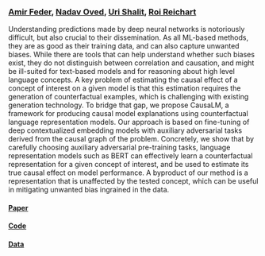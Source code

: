 ### [Amir Feder](https://scholar.google.com/citations?user=ERwoPLIAAAAJ&hl=en&oi=ao), [Nadav Oved](https://github.com/nadavo), [Uri Shalit](https://shalit.net.technion.ac.il/people/), [Roi Reichart](https://ie.technion.ac.il/~roiri/)

Understanding predictions made by deep neural networks is notoriously difficult, but also crucial to their dissemination. As all ML-based methods, they are as good as their training data, and can also capture unwanted biases. While there are tools that can help understand whether such biases exist, they do not distinguish between correlation and causation, and might be ill-suited for text-based models and for reasoning about high level language concepts. A key problem of estimating the causal effect of a concept of interest on a given model is that this estimation requires the generation of counterfactual examples, which is challenging with existing generation technology. To bridge that gap, we propose CausaLM, a framework for producing causal model explanations using counterfactual language representation models. Our approach is based on fine-tuning of deep contextualized embedding models with auxiliary adversarial tasks derived from the causal graph of the problem. Concretely, we show that by carefully choosing auxiliary adversarial pre-training tasks, language representation models such as BERT can effectively learn a counterfactual representation for a given concept of interest, and be used to estimate its true causal effect on model performance. A byproduct of our method is a representation that is unaffected by the tested concept, which can be useful in mitigating unwanted bias ingrained in the data.

#### [Paper](https://www.arxiv.org)

#### [Code](https://github.com/amirfeder/CausaLM)

#### [Data](https://www.kaggle.com)
